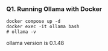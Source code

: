 ### Q1. Running Ollama with Docker
```
docker compose up -d
docker exec -it ollama bash
# ollama -v
```
ollama version is 0.1.48


